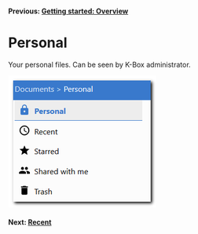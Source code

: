 #### Previous: [Getting started: Overview](./getting-started.md)

# Personal

Your personal files. Can be seen by K-Box administrator.

![personal section](./img/personal.png)

#### Next: [Recent](./recent.md)

